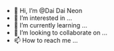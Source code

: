 - 👋 Hi, I’m @Dai Dai Neon
- 👀 I’m interested in ...
- 🌱 I’m currently learning ...
- 💞️ I’m looking to collaborate on ...
- 📫 How to reach me ...

<!---
dddddemo/dddddemo is a ✨ special ✨ repository because its `README.md` (this file) appears on your GitHub profile.
You can click the Preview link to take a look at your changes.
--->
